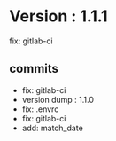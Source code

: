 # Version : 1.1.1

fix: gitlab-ci

## commits

* fix: gitlab-ci
* version dump : 1.1.0
* fix: .envrc
* fix: gitlab-ci
* add: match_date
